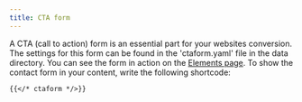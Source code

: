 ```yaml
---
title: CTA form
---
```


A CTA (call to action) form is an essential part for your websites conversion. The settings for this form can be found in the 'ctaform.yaml' file in the data directory. You can see the form in action on the [Elements page](/elements/). To show the contact form in your content, write the following shortcode:

```
{{</* ctaform */>}}
```

<!--{{< ctaform >}}-->